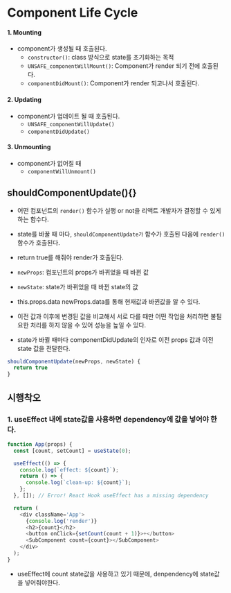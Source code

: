 # Component Life Cycle

#### 1. Mounting
- component가 생성될 때 호출된다.
   - `constructor()`: class 방식으로 state를 초기화하는 목적
   - `UNSAFE_componentWillMount()`: Component가 render 되기 전에 호출된다.
   - `componentDidMount()`: Component가 render 되고나서 호출된다.

#### 2. Updating
- component가 업데이트 될 때 호출된다.
   - `UNSAFE_componentWillUpdate()`
   - `componentDidUpdate()`

#### 3. Unmounting
- component가 없어질 때
   - `componentWillUnmount()`


## shouldComponentUpdate(){}

- 어떤 컴포넌트의 `render()` 함수가 실행 or not을 리액트 개발자가 결정할 수 있게 하는 함수다.
- state를 바꿀 때 마다, `shouldComponentUpdate가` 함수가 호출된 다음에 `render()` 함수가 호출된다. 
- return true를 해줘야 render가 호출된다.
- `newProps`: 컴포넌트의 props가 바뀌었을 때 바뀐 값
- `newState`: state가 바뀌었을 때 바뀐 state의 값
- this.props.data newProps.data를 통해 현재값과 바뀐값을 알 수 있다.

- 이전 값과 이후에 변경된 값을 비교해서 서로 다를 때만 어떤 작업을 처리하면 불필요한 처리를 하지 않을 수 있어 성능을 높일 수 있다.
- state가 바뀔 때마다 componentDidUpdate의 인자로 이전 props 값과 이전 state 값을 전달한다.

```js
shouldComponentUpdate(newProps, newState) {
  return true
}
```

## 시행착오

### 1. useEffect 내에 state값을 사용하면 dependency에 값을 넣어야 한다.
```js
function App(props) {
  const [count, setCount] = useState(0);

  useEffect(() => {
    console.log(`effect: ${count}`);
    return () => {
      console.log(`clean-up: ${count}`);
    };
  }, []); // Error! React Hook useEffect has a missing dependency

  return (
    <div className='App'>
      {console.log('render')}
      <h2>{count}</h2>
      <button onClick={setCount(count + 1)}>+</button>
      <SubComponent count={count}></SubComponent>
    </div>
  );
}
```
- useEffect에 count state값을 사용하고 있기 때문에, denpendency에 state값을 넣어줘야한다.